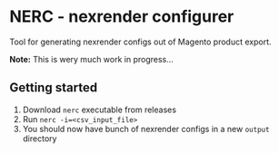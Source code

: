 # NERC - nexrender configurer

Tool for generating nexrender configs out of Magento product export.

**Note:** This is wery much work in progress...

## Getting started

1. Download `nerc` executable from releases
2. Run `nerc -i=<csv_input_file>`
3. You should now have bunch of nexrender configs in a new `output` directory

